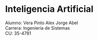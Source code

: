 # Inteligencia Artificial

Alumno: Vera Pinto Alex Jorge Abel              
          Carrera: Ingeniería de Sistemas     
          CU: 35-4781
